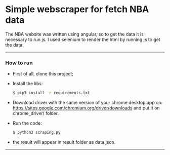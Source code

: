 # Simple webscraper for fetch NBA data 

The NBA website was written using angular, so to get the data it is necessary to run js. I used selenium to render the html by running js to get the data.

----------------
### How to run

- First of all, clone this project;

- Install the libs:
    ```bash
    $ pip3 install -r requirements.txt
    ```

- Download driver with the same version of your chrome desktop app on: https://sites.google.com/chromium.org/driver/downloads and put it on chrome_driver/ folder.

- Run the code:

    ```bash
    $ python3 scraping.py
    ```

- the result will appear in result folder as data.json.


----------